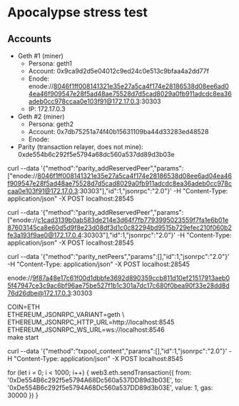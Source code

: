 

# Apocalypse stress test

## Accounts

- Geth #1 (miner)
    - Persona: geth1
    - Account: 0x9ca9d2d5e04012c9ed24c0e513c9bfaa4a2dd77f
    - Enode: enode://8046f1ff008141321e35e27a5ca4f174e28186538d08ee6ad04ea46f909547e28f5ad48ae75528d7d5cad8029a0fb911adcdc8ea36adeb0cc978ccaa0e103f91@172.17.0.3:30303
    - IP: 172.17.0.3
- Geth #2 (miner)
    - Persona: geth2
    - Account: 0x7db75251a74f40b15631109ba44d33283ed48528
    - Enode: 
- Parity (transaction relayer, does not mine): 0xde554b6c292f5e5794a68dc560a537dd89d3b03e



curl --data '{"method":"parity_addReservedPeer","params":["enode://8046f1ff008141321e35e27a5ca4f174e28186538d08ee6ad04ea46f909547e28f5ad48ae75528d7d5cad8029a0fb911adcdc8ea36adeb0cc978ccaa0e103f91@172.17.0.3:30303"],"id":1,"jsonrpc":"2.0"}' -H "Content-Type: application/json" -X POST localhost:28545

curl --data '{"method":"parity_addReservedPeer","params":["enode://c1cad3139b0ab583de214e3d64f7fb7793995023559f7fa1e6b01e87603145ca8e60d5d9f8e23d08df3d1c0c82294bd9515b729efec210f060b2fe3a193f9ae0@172.17.0.4:30303"],"id":1,"jsonrpc":"2.0"}' -H "Content-Type: application/json" -X POST localhost:28545


curl --data '{"method":"parity_netPeers","params":[],"id":1,"jsonrpc":"2.0"}' -H "Content-Type: application/json" -X POST localhost:28545

enode://9f87a48e17c61f00d1dbbfe3692d890359ccb811d10ef21517913aeb05f47947ce3c9ac6bf96ae75be527f1b1c301a7dc17c680f0bea90f33e28dd8d76d26dbe@172.17.0.3:30303


COIN=ETH \
ETHEREUM_JSONRPC_VARIANT=geth \ 
ETHEREUM_JSONRPC_HTTP_URL=http://localhost:8545 \
ETHEREUM_JSONRPC_WS_URL=ws://localhost:8546 \
make start


curl --data '{"method":"txpool_content","params":[],"id":1,"jsonrpc":"2.0"}' -H "Content-Type: application/json" -X POST localhost:8545



for (let i = 0; i < 1000; i++) { web3.eth.sendTransaction({ from: '0xDe554B6c292f5e5794A68Dc560a537DD89d3b03E', to: '0xDe554B6c292f5e5794A68Dc560a537DD89d3b03E', value: 1, gas: 30000 }) }
